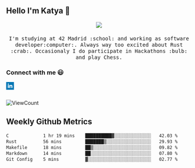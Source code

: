 
## Hello I'm Katya :wave:

<p align="center">
  <img src="https://raw.githubusercontent.com/coderjojo/coderjojo/master/img/github.gif" width=100>
  <br><br>
  <samp>
    I'm studying at 42 Madrid :school: </a> and working as software developer:computer:. Always way too excited about Rust :crab:. Occasionaly I do participate in Hackathons :bulb: and play Chess.
  </samp>
</p>

### Connect with me :smiley:
<a href="https://www.linkedin.com/in/ekaterina-prusakova-b209b494/">
  <img align="left" alt="Katya Prusakova" width="21px" src="https://raw.githubusercontent.com/edent/SuperTinyIcons/099dc12b59179d07d534069bc8551718f786d91a/images/svg/linkedin.svg" />
</a>
<br/><br/>


<!--  ![visitors](https://visitor-badge.glitch.me/badge?page_id=KatyaPrusakova/KatyaPrusakova) -->

![ViewCount](https://views.whatilearened.today/views/github/KatyaPrusakova/views.svg)

## Weekly Github Metrics

<!--START_SECTION:waka-->

```text
C             1 hr 19 mins    ██████████▓░░░░░░░░░░░░░░   42.03 %
Rust          56 mins         ███████▒░░░░░░░░░░░░░░░░░   29.93 %
Makefile      18 mins         ██▒░░░░░░░░░░░░░░░░░░░░░░   09.82 %
Markdown      14 mins         ██░░░░░░░░░░░░░░░░░░░░░░░   07.80 %
Git Config    5 mins          ▓░░░░░░░░░░░░░░░░░░░░░░░░   02.77 %
```

<!--END_SECTION:waka-->